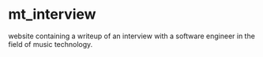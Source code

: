 # mt_interview
website containing a writeup of an interview with a software engineer in the field of music technology.
